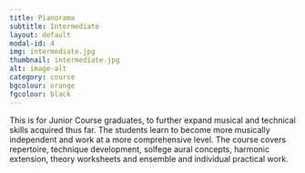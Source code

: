 ```yaml
---
title: Pianorama
subtitle: Intermediate
layout: default
modal-id: 4
img: intermediate.jpg
thumbnail: intermediate.jpg
alt: image-alt
category: course
bgcolour: orange
fgcolour: black
---
```


This is for Junior Course graduates, to further expand musical and technical skills acquired thus far.  The students learn to become more musically independent and work at a more comprehensive level.  The course covers repertoire, technique development, solfege aural concepts, harmonic extension, theory worksheets and ensemble and individual practical work.
